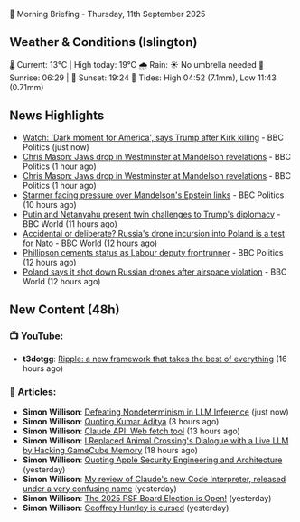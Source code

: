🌅 Morning Briefing - Thursday, 11th September 2025

## Weather & Conditions (Islington)

🌡️ Current: 13°C | High today: 19°C
🌧️ Rain: ☀️ No umbrella needed
🌅 Sunrise: 06:29 | 🌇 Sunset: 19:24
🌊 Tides: High 04:52 (7.1mm), Low 11:43 (0.71mm)

## News Highlights

- [Watch: 'Dark moment for America', says Trump after Kirk killing](https://www.bbc.com/news/videos/cqjev2jqgx2o?at_medium=RSS&at_campaign=rss) - BBC Politics (just now)
- [Chris Mason: Jaws drop in Westminster at Mandelson revelations](https://www.bbc.com/news/articles/c36k0k8kkpwo?at_medium=RSS&at_campaign=rss) - BBC Politics (1 hour ago)
- [Chris Mason: Jaws drop in Westminster at Mandelson revelations](https://www.bbc.com/news/articles/c36k0k8kkpwo?at_medium=RSS&at_campaign=rss) - BBC Politics (1 hour ago)
- [Starmer facing pressure over Mandelson's Epstein links](https://www.bbc.com/news/articles/cwy9jqn0vyjo?at_medium=RSS&at_campaign=rss) - BBC Politics (10 hours ago)
- [Putin and Netanyahu present twin challenges to Trump's diplomacy](https://www.bbc.com/news/articles/cvg9pnpqm2jo?at_medium=RSS&at_campaign=rss) - BBC World (11 hours ago)
- [Accidental or deliberate? Russia's drone incursion into Poland is a test for Nato](https://www.bbc.com/news/articles/clydk8821nro?at_medium=RSS&at_campaign=rss) - BBC World (12 hours ago)
- [Phillipson cements status as Labour deputy frontrunner](https://www.bbc.com/news/articles/c5yvdxvx449o?at_medium=RSS&at_campaign=rss) - BBC Politics (12 hours ago)
- [Poland says it shot down Russian drones after airspace violation](https://www.bbc.com/news/articles/c147065pzdzo?at_medium=RSS&at_campaign=rss) - BBC World (12 hours ago)

## New Content (48h)
### 📺 YouTube:

- **t3dotgg**: [Ripple: a new framework that takes the best of everything](https://www.youtube.com/watch?v=NeJ6wq2szVs) (16 hours ago)

### 📝 Articles:

- **Simon Willison**: [Defeating Nondeterminism in LLM Inference](https://simonwillison.net/2025/Sep/11/defeating-nondeterminism/#atom-everything) (just now)
- **Simon Willison**: [Quoting Kumar Aditya](https://simonwillison.net/2025/Sep/11/kumar-aditya/#atom-everything) (3 hours ago)
- **Simon Willison**: [Claude API: Web fetch tool](https://simonwillison.net/2025/Sep/10/claude-web-fetch-tool/#atom-everything) (13 hours ago)
- **Simon Willison**: [I Replaced Animal Crossing's Dialogue with a Live LLM by Hacking GameCube Memory](https://simonwillison.net/2025/Sep/10/animal-crossing-llm/#atom-everything) (18 hours ago)
- **Simon Willison**: [Quoting Apple Security Engineering and Architecture](https://simonwillison.net/2025/Sep/9/memory-integrity-enforcement/#atom-everything) (yesterday)
- **Simon Willison**: [My review of Claude's new Code Interpreter, released under a very confusing name](https://simonwillison.net/2025/Sep/9/claude-code-interpreter/#atom-everything) (yesterday)
- **Simon Willison**: [The 2025 PSF Board Election is Open!](https://simonwillison.net/2025/Sep/9/psf-board-election/#atom-everything) (yesterday)
- **Simon Willison**: [Geoffrey Huntley is cursed](https://simonwillison.net/2025/Sep/9/cursed/#atom-everything) (yesterday)
